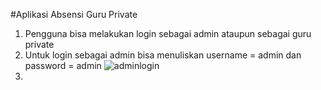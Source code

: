 #Aplikasi Absensi Guru Private
1. Pengguna bisa melakukan login sebagai admin ataupun sebagai guru private
2. Untuk login sebagai admin bisa menuliskan username = admin dan password = admin
  ![adminlogin](https://user-images.githubusercontent.com/48480109/82138249-3a843980-9849-11ea-8894-8fa620ee063b.jpeg)
3.    
 



